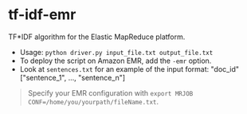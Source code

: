 tf-idf-emr
==========

TF*IDF algorithm for the Elastic MapReduce platform.

* Usage: `python driver.py input_file.txt output_file.txt`
* To deploy the script on Amazon EMR, add the `-emr` option.
* Look at `sentences.txt` for an example of the input format:
    "doc_id" ["sentence_1", ..., "sentence_n"]

> Specify your EMR configuration with `export MRJOB CONF=/home/you/yourpath/fileName.txt`.